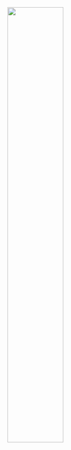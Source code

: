 <a href="#"><img width="50%" height="auto" src="https://github.com/Adam-pw/Adam-pw/blob/main/animation_500_kxa883sd.gif" height="500px"/></a>
